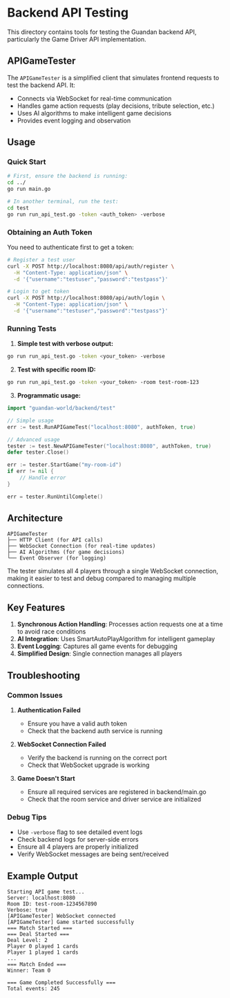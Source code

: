 # Backend API Testing

This directory contains tools for testing the Guandan backend API, particularly the Game Driver API implementation.

## APIGameTester

The `APIGameTester` is a simplified client that simulates frontend requests to test the backend API. It:

- Connects via WebSocket for real-time communication
- Handles game action requests (play decisions, tribute selection, etc.)
- Uses AI algorithms to make intelligent game decisions
- Provides event logging and observation

## Usage

### Quick Start

```bash
# First, ensure the backend is running:
cd ../
go run main.go

# In another terminal, run the test:
cd test
go run run_api_test.go -token <auth_token> -verbose
```

### Obtaining an Auth Token

You need to authenticate first to get a token:

```bash
# Register a test user
curl -X POST http://localhost:8080/api/auth/register \
  -H "Content-Type: application/json" \
  -d '{"username":"testuser","password":"testpass"}'

# Login to get token
curl -X POST http://localhost:8080/api/auth/login \
  -H "Content-Type: application/json" \
  -d '{"username":"testuser","password":"testpass"}'
```

### Running Tests

1. **Simple test with verbose output:**
```bash
go run run_api_test.go -token <your_token> -verbose
```

2. **Test with specific room ID:**
```bash
go run run_api_test.go -token <your_token> -room test-room-123
```

3. **Programmatic usage:**
```go
import "guandan-world/backend/test"

// Simple usage
err := test.RunAPIGameTest("localhost:8080", authToken, true)

// Advanced usage
tester := test.NewAPIGameTester("localhost:8080", authToken, true)
defer tester.Close()

err := tester.StartGame("my-room-id")
if err != nil {
    // Handle error
}

err = tester.RunUntilComplete()
```

## Architecture

```
APIGameTester
├── HTTP Client (for API calls)
├── WebSocket Connection (for real-time updates)
├── AI Algorithms (for game decisions)
└── Event Observer (for logging)
```

The tester simulates all 4 players through a single WebSocket connection, making it easier to test and debug compared to managing multiple connections.

## Key Features

1. **Synchronous Action Handling**: Processes action requests one at a time to avoid race conditions
2. **AI Integration**: Uses SmartAutoPlayAlgorithm for intelligent gameplay
3. **Event Logging**: Captures all game events for debugging
4. **Simplified Design**: Single connection manages all players

## Troubleshooting

### Common Issues

1. **Authentication Failed**
   - Ensure you have a valid auth token
   - Check that the backend auth service is running

2. **WebSocket Connection Failed**
   - Verify the backend is running on the correct port
   - Check that WebSocket upgrade is working

3. **Game Doesn't Start**
   - Ensure all required services are registered in backend/main.go
   - Check that the room service and driver service are initialized

### Debug Tips

- Use `-verbose` flag to see detailed event logs
- Check backend logs for server-side errors
- Ensure all 4 players are properly initialized
- Verify WebSocket messages are being sent/received

## Example Output

```
Starting API game test...
Server: localhost:8080
Room ID: test-room-1234567890
Verbose: true
[APIGameTester] WebSocket connected
[APIGameTester] Game started successfully
=== Match Started ===
=== Deal Started ===
Deal Level: 2
Player 0 played 1 cards
Player 1 played 1 cards
...
=== Match Ended ===
Winner: Team 0

=== Game Completed Successfully ===
Total events: 245
```